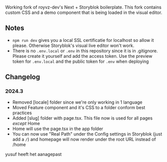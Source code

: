 Working fork of royvz-dev's Next + Storyblok boilerplate. This fork contains custom CSS and a demo component that is being loaded in the visual editor.

## Notes
* `npm run dev` gives you a local SSL certificatie for localhost so allow it please. Otherwise Storyblok's visual live editor won't work.
* There is no `.env.local` or `.env` in this repository since it is in .gitignore. Please create it yourself and add the access token. Use the preview token for `.env.local` and the public token for `.env` when deploying 

## Changelog

### 2024.3
- Removed [locale] folder since we're only working in 1 language
- Moved Feature component and it's CSS to a folder conform best practices
- Added [slug] folder with page.tsx. This file now is used for all pages _except_ Home
- Home will use the page.tsx in the app folder
- You can now use "Real Path" under the Config settings in Storyblok (just add a `/`) and homepage will now render under the root URL instead of /home

yusuf heeft het aanagepast
